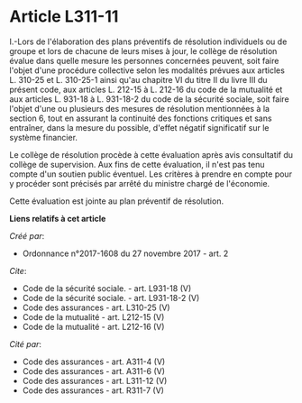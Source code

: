 # Article L311-11

I.-Lors de l'élaboration des plans préventifs de résolution individuels ou de groupe et lors de chacune de leurs mises à
jour, le collège de résolution évalue dans quelle mesure les personnes concernées peuvent, soit faire l'objet d'une procédure
collective selon les modalités prévues aux articles L. 310-25 et L. 310-25-1 ainsi qu'au chapitre VI du titre II du livre III
du présent code, aux articles L. 212-15 à L. 212-16 du code de la mutualité et aux articles L. 931-18 à L. 931-18-2 du code
de la sécurité sociale, soit faire l'objet d'une ou plusieurs des mesures de résolution mentionnées à la section 6, tout en
assurant la continuité des fonctions critiques et sans entraîner, dans la mesure du possible, d'effet négatif significatif
sur le système financier. 

Le collège de résolution procède à cette évaluation après avis consultatif du collège de supervision. Aux fins de cette
évaluation, il n'est pas tenu compte d'un soutien public éventuel. Les critères à prendre en compte pour y procéder sont
précisés par arrêté du ministre chargé de l'économie. 

Cette évaluation est jointe au plan préventif de résolution.

**Liens relatifs à cet article**

_Créé par_:

  - Ordonnance n°2017-1608 du 27 novembre 2017 - art. 2

_Cite_:

  - Code de la sécurité sociale. - art. L931-18 (V)
  - Code de la sécurité sociale. - art. L931-18-2 (V)
  - Code des assurances - art. L310-25 (V)
  - Code de la mutualité - art. L212-15 (V)
  - Code de la mutualité - art. L212-16 (V)

_Cité par_:

  - Code des assurances - art. A311-4 (V)
  - Code des assurances - art. A311-6 (V)
  - Code des assurances - art. L311-12 (V)
  - Code des assurances - art. R311-7 (V)
